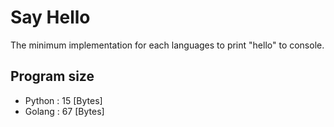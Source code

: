 # Say Hello
The minimum implementation for each languages to print "hello" to console.

## Program size
- Python : 15 [Bytes]
- Golang : 67 [Bytes]

